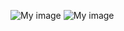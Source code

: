 ![My image](https://github.com/ECS189E/project-f19-helloworld/blob/master/mmexport1573026704192.jpg)
![My image](https://github.com/ECS189E/project-f19-helloworld/blob/master/mmexport1573026706407.jpg)
